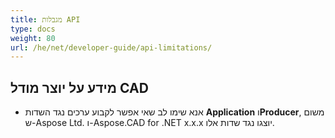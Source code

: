 ```yaml
---
title: מגבלות API
type: docs
weight: 80
url: /he/net/developer-guide/api-limitations/
---
```


## **מידע על יוצר מודל CAD**
- אנא שימו לב שאי אפשר לקבוע ערכים נגד השדות **Application** ו**Producer**, משום ש-Aspose Ltd. ו-Aspose.CAD for .NET x.x.x יוצגו נגד שדות אלו.
